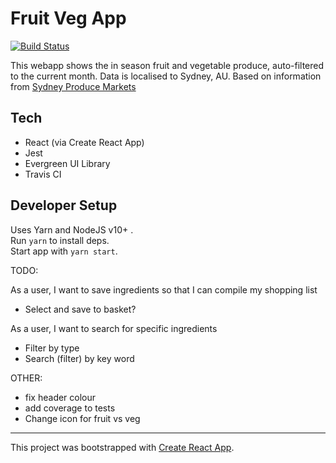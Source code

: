 # Fruit Veg App
[![Build Status](https://travis-ci.org/SerriLaw/fruit-veg.svg?branch=master)](https://travis-ci.org/SerriLaw/fruit-veg)

This webapp shows the in season fruit and vegetable produce, auto-filtered to the current month. Data is localised to Sydney, AU. Based on information from [Sydney Produce Markets](https://www.sydneymarkets.com.au/#)

## Tech
* React (via Create React App)
* Jest
* Evergreen UI Library
* Travis CI

## Developer Setup
Uses Yarn and NodeJS v10+ .  
Run `yarn` to install deps.  
Start app with `yarn start`. 


TODO: 

As a user, I want to save ingredients so that I can compile my shopping list
* Select and save to basket?

As a user, I want to search for specific ingredients
* Filter by type
* Search (filter) by key word


OTHER:
* fix header colour
* add coverage to tests
* Change icon for fruit vs veg




------------
This project was bootstrapped with [Create React App](https://github.com/facebook/create-react-app).
